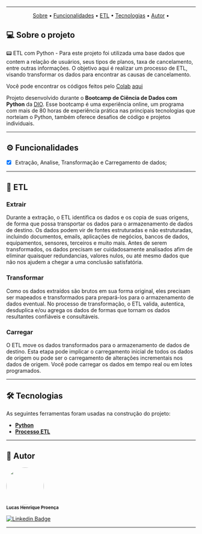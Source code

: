 <div align="center">
<img src="https://github.com/LucasHProenca/Power-BI-Analyst/assets/106993403/c05ab973-8cc0-4555-949c-7a6329eef069" alt="" />
</div>


---

<p align="center">
 <a href="#-sobre-o-projeto">Sobre</a> •
 <a href="#-funcionalidades">Funcionalidades</a> •
 <a href="#-etl">ETL</a> • 
 <a href="#-tecnologias">Tecnologias</a> • 
 <a href="#-autor">Autor</a> • 
</p>

## 💻 Sobre o projeto 

📟 ETL com Python - Para este projeto foi utilizada uma base dados que contem a relação de usuários, seus tipos de planos, taxa de cancelamento, entre outras informações. O objetivo aqui é realizar um processo de ETL, visando transformar os dados para encontrar as causas de cancelamento.

Você pode encontrar os códigos feitos pelo [Colab](https://colab.google/) [aqui](https://colab.research.google.com/drive/1w-4eBhpMihKUcKC1UQwT2TLNgfXkVlwo?usp=sharing)

Projeto desenvolvido durante o **Bootcamp de Ciência de Dados com Python** da [DIO](https://www.dio.me/en).
Esse bootcamp é uma experiência online, um programa com mais de 80 horas de experiência prática nas principais tecnologias que norteiam o Python, também oferece desafios de código e projetos individuais.

---

## ⚙️ Funcionalidades

  - [x] Extração, Analise, Transformação e Carregamento de dados;  

---

## 📄 ETL

### Extrair

Durante a extração, o ETL identifica os dados e os copia de suas origens, de forma que possa transportar os dados para o armazenamento de dados de destino. Os dados podem vir de fontes estruturadas e não estruturadas, incluindo documentos, emails, aplicações de negócios, bancos de dados, equipamentos, sensores, terceiros e muito mais. Antes de serem transformados, os dados precisam ser cuidadosamente analisados afim de eliminar quaisquer redundancias, valores nulos, ou até mesmo dados que não nos ajudem a chegar a uma conclusão satisfatória.

### Transformar

Como os dados extraídos são brutos em sua forma original, eles precisam ser mapeados e transformados para prepará-los para o armazenamento de dados eventual. No processo de transformação, o ETL valida, autentica, desduplica e/ou agrega os dados de formas que tornam os dados resultantes confiáveis e consultáveis.

### Carregar 

O ETL move os dados transformados para o armazenamento de dados de destino. Esta etapa pode implicar o carregamento inicial de todos os dados de origem ou pode ser o carregamento de alterações incrementais nos dados de origem. Você pode carregar os dados em tempo real ou em lotes programados.

---

## 🛠 Tecnologias

As seguintes ferramentas foram usadas na construção do projeto:

-   **[Python](https://www.python.org/)**
-   **[Processo ETL](https://www.oracle.com/br/integration/what-is-etl/)**

---

## 🦸 Autor

 <img style="border-radius: 50%;"  src="https://github.com/LucasHProenca/Labecommerce-back-end/assets/106993403/9abf8ee7-9527-42f8-9151-04ccd3db2d97" width="100px;" alt="" />
 <br />
 <sub><b>Lucas Henrique Proença</b></sub>
 <br />

[![Linkedin Badge](https://img.shields.io/badge/-Lucas-blue?style=flat-square&logo=Linkedin&logoColor=white&link=https://www.linkedin.com/in/lucas-proen%C3%A7a-512650106/)](https://www.linkedin.com/in/lucas-proen%C3%A7a-512650106/) 

---

